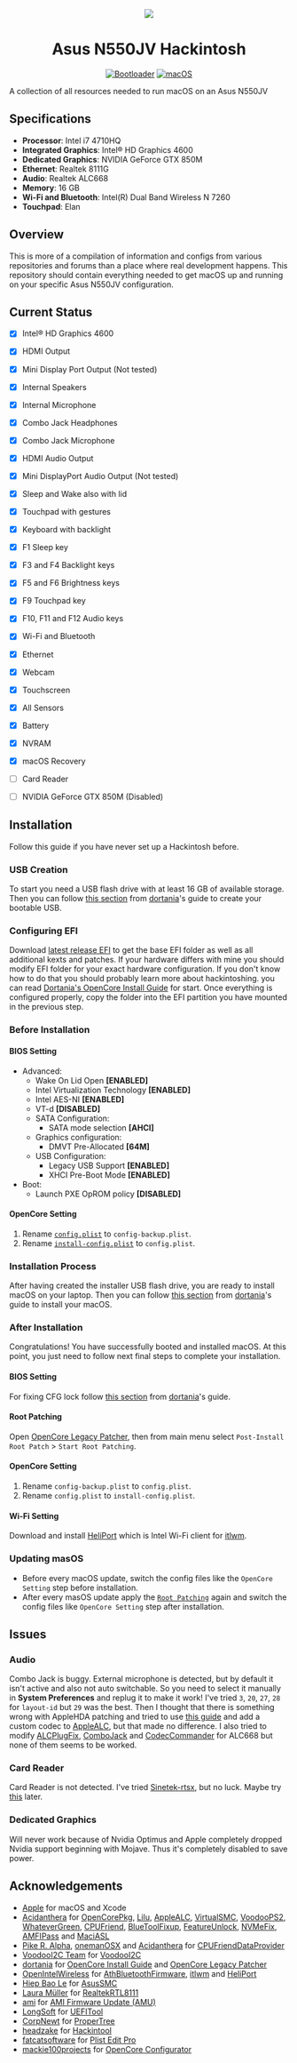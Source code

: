 <div align="center">
<img src="https://github.com/evgeniy-harchenko/asus-n550jv-hackintosh/blob/readme-header-data/images/header-image.svg">
<h1>Asus N550JV Hackintosh</h1>

[![Bootloader](https://badgen.net/badge/Bootloader/OpenCore/cyan?icon=terminal)](https://github.com/acidanthera/OpenCorePkg)
[![macOS](https://badgen.net/badge/macOS/Ventura/orange?icon=apple)](https://www.apple.com/macos/ventura/)

</div>

A collection of all resources needed to run macOS on an Asus N550JV


## Specifications
- **Processor**: Intel i7 4710HQ
- **Integrated Graphics**: Intel® HD Graphics 4600
- **Dedicated Graphics**: NVIDIA GeForce GTX 850M
- **Ethernet**: Realtek 8111G
- **Audio**: Realtek ALC668
- **Memory**: 16 GB
- **Wi-Fi and Bluetooth**: Intel(R) Dual Band Wireless N 7260
- **Touchpad**: Elan


## Overview
This is more of a compilation of information and configs from various
repositories and forums than a place where real development happens. This
repository should contain everything needed to get macOS up and running on your
specific Asus N550JV configuration.


## Current Status
- [x] Intel® HD Graphics 4600
- [x] HDMI Output
- [x] Mini Display Port Output (Not tested)
- [x] Internal Speakers
- [x] Internal Microphone
- [x] Combo Jack Headphones
- [x] Combo Jack Microphone
- [x] HDMI Audio Output
- [x] Mini DisplayPort Audio Output (Not tested)
- [x] Sleep and Wake also with lid
- [x] Touchpad with gestures
- [x] Keyboard with backlight
- [x] F1 Sleep key
- [x] F3 and F4 Backlight keys
- [x] F5 and F6 Brightness keys
- [x] F9 Touchpad key
- [x] F10, F11 and F12 Audio keys
- [x] Wi-Fi and Bluetooth
- [x] Ethernet
- [x] Webcam
- [x] Touchscreen
- [x] All Sensors
- [x] Battery
- [x] NVRAM
- [x] macOS Recovery
- [ ] Card Reader
- [ ] NVIDIA GeForce GTX 850M (Disabled)


## Installation
Follow this guide if you have never set up a Hackintosh before.

### USB Creation
To start you need a USB flash drive with at least 16 GB of available storage.
Then you can follow
[this section](https://dortania.github.io/OpenCore-Install-Guide/installer-guide/)
from [dortania](https://github.com/dortania)'s guide to create your bootable
USB.

### Configuring EFI
Download
[latest release EFI](https://github.com/evgeniy-harchenko/asus-n550jv-hackintosh/releases/latest)
to get the base EFI folder as well as all additional kexts and patches. If your
hardware differs with mine you should modify EFI folder for your exact hardware
configuration. If you don't know how to do that you should probably learn more
about hackintoshing. you can read
[Dortania's OpenCore Install Guide](https://dortania.github.io/OpenCore-Install-Guide/)
for start. Once everything is configured properly, copy the folder into the EFI
partition you have mounted in the previous step.

### Before Installation
#### BIOS Setting
- Advanced:
	- Wake On Lid Open **[ENABLED]**
	- Intel Virtualization Technology **[ENABLED]**
	- Intel AES-NI **[ENABLED]**
	- VT-d **[DISABLED]**
	- SATA Configuration:
		- SATA mode selection **[AHCI]**
	- Graphics configuration:
		- DMVT Pre-Allocated **[64M]**
	- USB Configuration:
		- Legacy USB Support **[ENABLED]**
		- XHCI Pre-Boot Mode **[ENABLED]**
- Boot:
	- Launch PXE OpROM policy **[DISABLED]**

#### OpenCore Setting
1. Rename
   [`config.plist`](https://github.com/evgeniy-harchenko/asus-n550jv-hackintosh/blob/main/EFI/OC/config.plist)
   to `config-backup.plist`.
2. Rename
   [`install-config.plist`](https://github.com/evgeniy-harchenko/asus-n550jv-hackintosh/blob/main/EFI/OC/install-config.plist)
   to `config.plist`.

### Installation Process
After having created the installer USB flash drive, you are ready to install
macOS on your laptop. Then you can follow
[this section](https://dortania.github.io/OpenCore-Install-Guide/installation/installation-process.html)
from [dortania](https://github.com/dortania)'s guide to install your macOS.

### After Installation
Congratulations! You have successfully booted and installed macOS. At this
point, you just need to follow next final steps to complete your installation.

#### BIOS Setting
For fixing CFG lock follow
[this section](https://dortania.github.io/OpenCore-Post-Install/misc/msr-lock.html)
from [dortania](https://github.com/dortania)'s guide.

#### Root Patching
Open
[OpenCore Legacy Patcher](https://github.com/dortania/OpenCore-Legacy-Patcher]),
then from main menu select `Post-Install Root Patch` > `Start Root Patching`.

#### OpenCore Setting
1. Rename `config-backup.plist` to `config.plist`.
2. Rename `config.plist` to `install-config.plist`.

#### Wi-Fi Setting
Download and install [HeliPort](https://github.com/OpenIntelWireless/HeliPort)
which is Intel Wi-Fi client for
[itlwm](https://github.com/OpenIntelWireless/itlwm).

### Updating masOS
- Before every macOS update, switch the config files like the
  `OpenCore Setting` step before installation.
- After every masOS update apply the [`Root Patching`](#root-patching) again
  and switch the config files like `OpenCore Setting` step after installation.


## Issues
### Audio
Combo Jack is buggy. External microphone is detected, but by default it isn't
active and also not auto switchable. So you need to select it manually in
**System Preferences** and replug it to make it work! I've tried `3`, `20`,
`27`, `28` for `layout-id` but `29` was the best. Then I thought that there is
something wrong with AppleHDA patching and tried to use
[this guide](https://osxlatitude.com/forums/topic/1946-complete-applehda-patching-guide/)
and add a custom codec to [AppleALC](https://github.com/acidanthera/AppleALC),
but that made no difference. I also tried to modify
[ALCPlugFix](https://github.com/Sniki/ALCPlugFix),
[ComboJack](https://github.com/lvs1974/ComboJack) and
[CodecCommander](https://github.com/RehabMan/EAPD-Codec-Commander) for ALC668
but none of them seems to be worked.

### Card Reader
Card Reader is not detected. I've tried
[Sinetek-rtsx](https://github.com/cholonam/Sinetek-rtsx), but no luck. Maybe try
[this](https://www.noobsplanet.com/index.php?threads/fix-internal-external-card-reader-hackintosh-guide.32/)
later.

### Dedicated Graphics
Will never work because of Nvidia Optimus and Apple completely dropped Nvidia
support beginning with Mojave. Thus it's completely disabled to save power.


## Acknowledgements
- [Apple](https://www.apple.com) for macOS and Xcode
- [Acidanthera](https://github.com/acidanthera) for
  [OpenCorePkg](https://github.com/acidanthera/OpenCorePkg),
  [Lilu](https://github.com/acidanthera/Lilu),
  [AppleALC](https://github.com/acidanthera/AppleALC),
  [VirtualSMC](https://github.com/acidanthera/VirtualSMC),
  [VoodooPS2](https://github.com/acidanthera/VoodooPS2),
  [WhateverGreen](https://github.com/acidanthera/WhateverGreen),
  [CPUFriend](https://github.com/acidanthera/CPUFriend),
  [BlueToolFixup](https://github.com/acidanthera/BrcmPatchRAM),
  [FeatureUnlock](https://github.com/acidanthera/FeatureUnlock),
  [NVMeFix](https://github.com/acidanthera/NVMeFix),
  [AMFIPass](https://github.com/dortania/OpenCore-Legacy-Patcher/tree/main/payloads/Kexts/Acidanthera) and
  [MaciASL](https://github.com/acidanthera/MaciASL)
- [Pike R. Alpha](https://github.com/Piker-Alpha),
  [onemanOSX](https://github.com/onemanosx) and
  [Acidanthera](https://github.com/acidanthera) for
  [CPUFriendDataProvider](https://www.olarila.com/topic/5693-guide-ssdt-with-pikes-pm-script-and-use-with-cpufriend/)
- [VoodooI2C Team](https://github.com/VoodooI2C/VoodooI2C/graphs/contributors) for
  [VoodooI2C](https://github.com/VoodooI2C/VoodooI2C)
- [dortania](https://github.com/dortania) for
  [OpenCore Install Guide](https://dortania.github.io/OpenCore-Install-Guide/) and
  [OpenCore Legacy Patcher](https://github.com/dortania/OpenCore-Legacy-Patcher)
- [OpenIntelWireless](https://github.com/OpenIntelWireless) for
  [AthBluetoothFirmware](https://github.com/OpenIntelWireless/IntelBluetoothFirmware),
  [itlwm](https://github.com/OpenIntelWireless/itlwm) and
  [HeliPort](https://github.com/OpenIntelWireless/HeliPort)
- [Hiep Bao Le](https://github.com/hieplpvip) for
  [AsusSMC](https://github.com/hieplpvip/AsusSMC)
- [Laura Müller](https://github.com/Mieze) for
  [RealtekRTL8111](https://github.com/Mieze/RTL8111_driver_for_OS_X)
- [ami](https://www.ami.com) for
  [AMI Firmware Update (AMU)](https://www.ami.com/resources/support-other/)
- [LongSoft](https://github.com/LongSoft) for
  [UEFITool](https://github.com/LongSoft/UEFITool)
- [CorpNewt](https://github.com/corpnewt) for
  [ProperTree](https://github.com/corpnewt/ProperTree)
- [headzake](https://github.com/headkaze) for
  [Hackintool](https://github.com/headkaze/Hackintool)
- [fatcatsoftware](https://www.fatcatsoftware.com) for
  [Plist Edit Pro](https://www.fatcatsoftware.com/plisteditpro/)
- [mackie100projects](https://mackie100projects.altervista.org) for
  [OpenCore Configurator](https://mackie100projects.altervista.org/opencore-configurator/)
